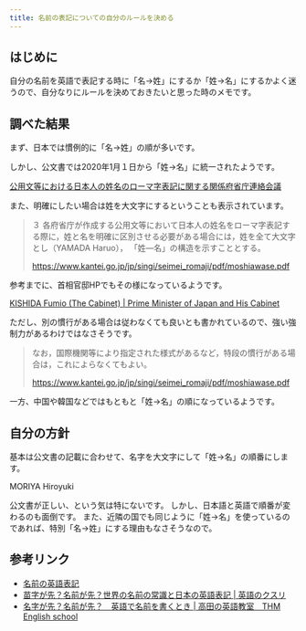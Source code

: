 ```yaml
---
title: 名前の表記についての自分のルールを決める
---
```


## はじめに

自分の名前を英語で表記する時に「名→姓」にするか「姓→名」にするかよく迷うので、自分なりにルールを決めておきたいと思った時のメモです。


## 調べた結果

まず、日本では慣例的に「名→姓」の順が多いです。

しかし、公文書では2020年1月１日から「姓→名」に統一されたようです。

[公用文等における日本人の姓名のローマ字表記に関する関係府省庁連絡会議](https://www.kantei.go.jp/jp/singi/seimei_romaji/index.html)

また、明確にしたい場合は姓を大文字にするということも表示されています。

> ３ 各府省庁が作成する公用文等において日本人の姓名をローマ字表記する際に，姓と名を明確に区別させる必要がある場合には，姓を全て大文字とし（YAMADA Haruo）， 「姓―名」の構造を示すこととする。
> 
> https://www.kantei.go.jp/jp/singi/seimei_romaji/pdf/moshiawase.pdf

参考までに、首相官邸HPでもその様になっているようです。

[KISHIDA Fumio (The Cabinet) | Prime Minister of Japan and His Cabinet](https://japan.kantei.go.jp/101_kishida/meibo/daijin/kishida_e.html)

ただし、別の慣行がある場合は従わなくても良いとも書かれているので、強い強制力があるわけではなさそうです。

> なお，国際機関等により指定された様式があるなど，特段の慣行がある場合は，これによらなくてもよい。
>
> https://www.kantei.go.jp/jp/singi/seimei_romaji/pdf/moshiawase.pdf

一方、中国や韓国などではもともと「姓→名」の順になっているようです。


## 自分の方針

基本は公文書の記載に合わせて、名字を大文字にして「姓→名」の順番にします。

MORIYA Hiroyuki

公文書が正しい、という気は特にないです。
しかし、日本語と英語で順番が変わるのも面倒です。
また、近隣の国でも同じように「姓→名」を使っているのであれば、特別「名→姓」にする理由もなさそうなので。


## 参考リンク

- [名前の英語表記](https://we-j.jp/blog/new-japanese-name-order/)
- [苗字が先？名前が先？世界の名前の常識と日本の英語表記 | 英語のクスリ](https://akkypress.com/howtostudy/names/)
- [名字が先？名前が先？　英語で名前を書くとき | 高田の英語教室　THM English school](https://thm-english.com/dairy/diary-10/)
